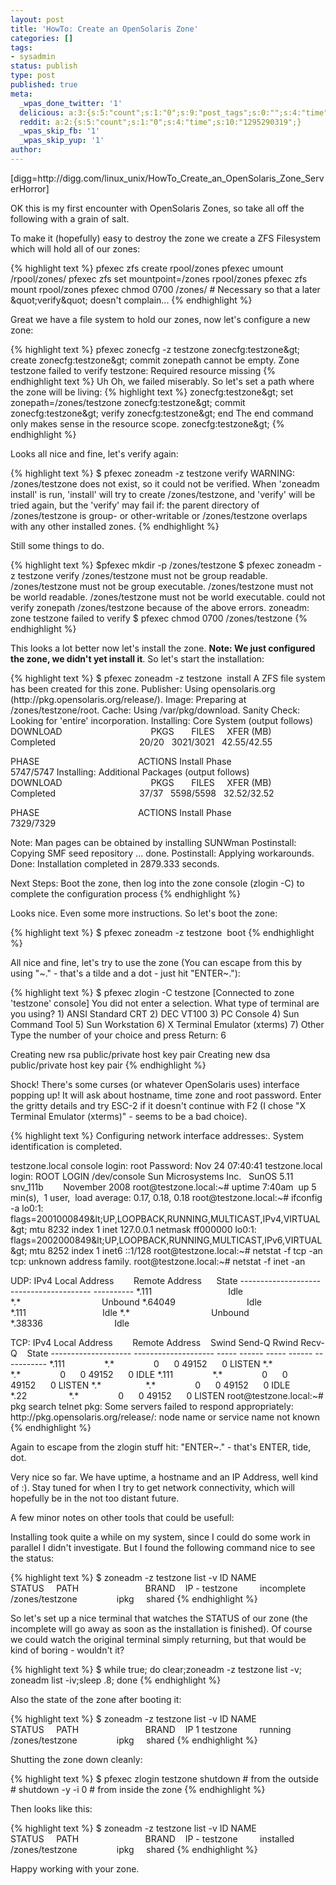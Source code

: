 ```yaml
---
layout: post
title: 'HowTo: Create an OpenSolaris Zone'
categories: []
tags:
- sysadmin
status: publish
type: post
published: true
meta:
  _wpas_done_twitter: '1'
  delicious: a:3:{s:5:"count";s:1:"0";s:9:"post_tags";s:0:"";s:4:"time";s:10:"1270824422";}
  reddit: a:2:{s:5:"count";s:1:"0";s:4:"time";s:10:"1295290319";}
  _wpas_skip_fb: '1'
  _wpas_skip_yup: '1'
author: 
---
```

<p>[digg=http://digg.com/linux_unix/HowTo_Create_an_OpenSolaris_Zone_ServerHorror]</p>
<p>OK this is my first encounter with OpenSolaris Zones, so take all off the following with a grain of salt.</p>
<p>To make it (hopefully) easy to destroy the zone we create a ZFS Filesystem which will hold all of our zones:</p>
<p>{% highlight text %}
pfexec zfs create rpool/zones
pfexec umount /rpool/zones/
pfexec zfs set mountpoint=/zones rpool/zones
pfexec zfs mount rpool/zones
pfexec chmod 0700 /zones/ # Necessary so that a later &amp;quot;verify&amp;quot; doesn't complain...
{% endhighlight %}</p>
<p>Great we have a file system to hold our zones, now let's configure a new zone:</p>
<p>{% highlight text %}
pfexec zonecfg -z testzone
zonecfg:testzone&amp;gt; create
zonecfg:testzone&amp;gt; commit
zonepath cannot be empty.
Zone testzone failed to verify
testzone: Required resource missing
{% endhighlight text %}
Uh Oh, we failed miserably. So let's set a path where the zone will be living:
{% highlight text %}
zonecfg:testzone&amp;gt; set zonepath=/zones/testzone
zonecfg:testzone&amp;gt; commit
zonecfg:testzone&amp;gt; verify
zonecfg:testzone&amp;gt; end
The end command only makes sense in the resource scope.
zonecfg:testzone&amp;gt;
{% endhighlight %}</p>
<p>Looks all nice and fine, let's verify again:</p>
<p>{% highlight text %}
$ pfexec zoneadm -z testzone verify
WARNING: /zones/testzone does not exist, so it could not be verified.
When 'zoneadm install' is run, 'install' will try to create
/zones/testzone, and 'verify' will be tried again,
but the 'verify' may fail if:
the parent directory of /zones/testzone is group- or other-writable
or
/zones/testzone overlaps with any other installed zones.
{% endhighlight %}</p>
<p>Still some things to do.</p>
<p>{% highlight text %}
$pfexec mkdir -p /zones/testzone
$ pfexec zoneadm -z testzone verify
/zones/testzone must not be group readable.
/zones/testzone must not be group executable.
/zones/testzone must not be world readable.
/zones/testzone must not be world executable.
could not verify zonepath /zones/testzone because of the above errors.
zoneadm: zone testzone failed to verify
$ pfexec chmod 0700 /zones/testzone
{% endhighlight %}</p>
<p>This looks a lot better now let's install the zone. <strong>Note: We just configured the zone, we didn't yet install it</strong>. So let's start the installation:</p>
<p>{% highlight text %}
$ pfexec zoneadm -z testzone  install
A ZFS file system has been created for this zone.
 Publisher: Using opensolaris.org (http://pkg.opensolaris.org/release/).
 Image: Preparing at /zones/testzone/root.
 Cache: Using /var/pkg/download.
Sanity Check: Looking for 'entire' incorporation.
 Installing: Core System (output follows)
DOWNLOAD                                    PKGS       FILES     XFER (MB)
Completed                                  20/20   3021/3021   42.55/42.55</p>
<p>PHASE                                        ACTIONS
Install Phase                              5747/5747
 Installing: Additional Packages (output follows)
DOWNLOAD                                    PKGS       FILES     XFER (MB)
Completed                                  37/37   5598/5598   32.52/32.52</p>
<p>PHASE                                        ACTIONS
Install Phase                              7329/7329</p>
<p> Note: Man pages can be obtained by installing SUNWman
 Postinstall: Copying SMF seed repository ... done.
 Postinstall: Applying workarounds.
 Done: Installation completed in 2879.333 seconds.</p>
<p> Next Steps: Boot the zone, then log into the zone console
 (zlogin -C) to complete the configuration process
{% endhighlight %}</p>
<p>Looks nice. Even some more instructions. So let's boot the zone:</p>
<p>{% highlight text %}
$ pfexec zoneadm -z testzone  boot
{% endhighlight %}</p>
<p>All nice and fine, let's try to use the zone (You can escape from this by using "~." - that's a tilde and a dot - just hit "ENTER~."):</p>
<p>{% highlight text %}
$ pfexec zlogin -C testzone
[Connected to zone 'testzone' console]
You did not enter a selection.
What type of terminal are you using?
 1) ANSI Standard CRT
2) DEC VT100
3) PC Console
4) Sun Command Tool
5) Sun Workstation
6) X Terminal Emulator (xterms)
7) Other
Type the number of your choice and press Return: 6</p>
<p>Creating new rsa public/private host key pair
Creating new dsa public/private host key pair
{% endhighlight %}</p>
<p>Shock! There's some curses (or whatever OpenSolaris uses) interface popping up! It will ask about hostname, time zone and root password. Enter the gritty details and try ESC-2 if it doesn't continue with F2 (I chose "X Terminal Emulator (xterms)" - seems to be a bad choice).</p>
<p>{% highlight text %}
Configuring network interface addresses:.
System identification is completed.</p>
<p>testzone.local console login: root
Password:
Nov 24 07:40:41 testzone.local login: ROOT LOGIN /dev/console
Sun Microsystems Inc.   SunOS 5.11      snv_111b        November 2008
root@testzone.local:~# uptime
 7:40am  up 5 min(s),  1 user,  load average: 0.17, 0.18, 0.18
root@testzone.local:~# ifconfig -a
lo0:1: flags=2001000849&amp;lt;UP,LOOPBACK,RUNNING,MULTICAST,IPv4,VIRTUAL&amp;gt; mtu 8232 index 1
 inet 127.0.0.1 netmask ff000000
lo0:1: flags=2002000849&amp;lt;UP,LOOPBACK,RUNNING,MULTICAST,IPv6,VIRTUAL&amp;gt; mtu 8252 index 1
 inet6 ::1/128
root@testzone.local:~# netstat -f tcp -an
tcp: unknown address family.
root@testzone.local:~# netstat -f inet -an</p>
<p>UDP: IPv4
 Local Address        Remote Address      State
-------------------- -------------------- ----------
 *.111                               Idle
 *.*                                 Unbound
 *.64049                             Idle
 *.111                               Idle
 *.*                                 Unbound
 *.38336                             Idle</p>
<p>TCP: IPv4
 Local Address        Remote Address    Swind Send-Q Rwind Recv-Q    State
-------------------- -------------------- ----- ------ ----- ------ -----------
 *.111                *.*                0      0 49152      0 LISTEN
 *.*                  *.*                0      0 49152      0 IDLE
 *.111                *.*                0      0 49152      0 LISTEN
 *.*                  *.*                0      0 49152      0 IDLE
 *.22                 *.*                0      0 49152      0 LISTEN
root@testzone.local:~# pkg search telnet
pkg: Some servers failed to respond appropriately:
 http://pkg.opensolaris.org/release/: node name or service name not known
{% endhighlight %}</p>
<p>Again to escape from the zlogin stuff hit: "ENTER~." - that's ENTER, tide, dot.</p>
<p>Very nice so far. We have uptime, a hostname and an IP Address, well kind of :). Stay tuned for when I try to get network connectivity, which will hopefully be in the not too distant future.</p>
<p>A few minor notes on other tools that could be usefull:</p>
<p>Installing took quite a while on my system, since I could do some work in parallel I didn't investigate. But I found the following command nice to see the status:</p>
<p>{% highlight text %}
$ zoneadm -z testzone list -v
 ID NAME             STATUS     PATH                           BRAND    IP
 - testzone         incomplete /zones/testzone                ipkg     shared
{% endhighlight %}</p>
<p>So let's set up a nice terminal that watches the STATUS of our zone (the incomplete will go away as soon as the installation is finished). Of course we could watch the original terminal simply returning, but that would be kind of boring - wouldn't it?</p>
<p>{% highlight text %}
$ while true; do clear;zoneadm -z testzone list -v; zoneadm list -iv;sleep .8; done
{% endhighlight %}</p>
<p>Also the state of the zone after booting it:</p>
<p>{% highlight text %}
$ zoneadm -z testzone list -v
ID NAME             STATUS     PATH                           BRAND    IP
1 testzone         running    /zones/testzone                ipkg     shared
{% endhighlight %}</p>
<p>Shutting the zone down cleanly:</p>
<p>{% highlight text %}
$ pfexec zlogin testzone shutdown # from the outside
# shutdown -y -i 0 # from inside the zone
{% endhighlight %}</p>
<p>Then looks like this:</p>
<p>{% highlight text %}
$ zoneadm -z testzone list -v
ID NAME             STATUS     PATH                           BRAND    IP
- testzone         installed  /zones/testzone                ipkg     shared
{% endhighlight %}</p>
<p>Happy working with your zone.</p>
